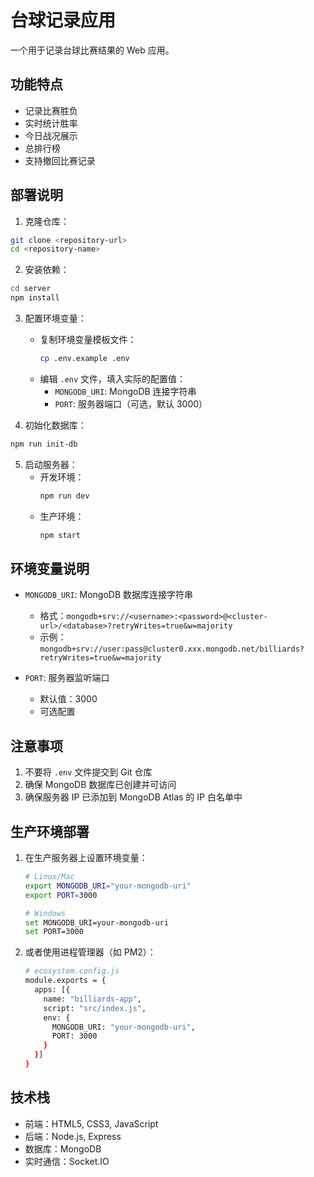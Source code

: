 # 台球记录应用

一个用于记录台球比赛结果的 Web 应用。

## 功能特点

- 记录比赛胜负
- 实时统计胜率
- 今日战况展示
- 总排行榜
- 支持撤回比赛记录

## 部署说明

1. 克隆仓库：
```bash
git clone <repository-url>
cd <repository-name>
```

2. 安装依赖：
```bash
cd server
npm install
```

3. 配置环境变量：
   - 复制环境变量模板文件：
     ```bash
     cp .env.example .env
     ```
   - 编辑 `.env` 文件，填入实际的配置值：
     - `MONGODB_URI`: MongoDB 连接字符串
     - `PORT`: 服务器端口（可选，默认 3000）

4. 初始化数据库：
```bash
npm run init-db
```

5. 启动服务器：
   - 开发环境：
     ```bash
     npm run dev
     ```
   - 生产环境：
     ```bash
     npm start
     ```

## 环境变量说明

- `MONGODB_URI`: MongoDB 数据库连接字符串
  - 格式：`mongodb+srv://<username>:<password>@<cluster-url>/<database>?retryWrites=true&w=majority`
  - 示例：`mongodb+srv://user:pass@cluster0.xxx.mongodb.net/billiards?retryWrites=true&w=majority`

- `PORT`: 服务器监听端口
  - 默认值：3000
  - 可选配置

## 注意事项

1. 不要将 `.env` 文件提交到 Git 仓库
2. 确保 MongoDB 数据库已创建并可访问
3. 确保服务器 IP 已添加到 MongoDB Atlas 的 IP 白名单中

## 生产环境部署

1. 在生产服务器上设置环境变量：
   ```bash
   # Linux/Mac
   export MONGODB_URI="your-mongodb-uri"
   export PORT=3000

   # Windows
   set MONGODB_URI=your-mongodb-uri
   set PORT=3000
   ```

2. 或者使用进程管理器（如 PM2）：
   ```bash
   # ecosystem.config.js
   module.exports = {
     apps: [{
       name: "billiards-app",
       script: "src/index.js",
       env: {
         MONGODB_URI: "your-mongodb-uri",
         PORT: 3000
       }
     }]
   }
   ```

## 技术栈

- 前端：HTML5, CSS3, JavaScript
- 后端：Node.js, Express
- 数据库：MongoDB
- 实时通信：Socket.IO 